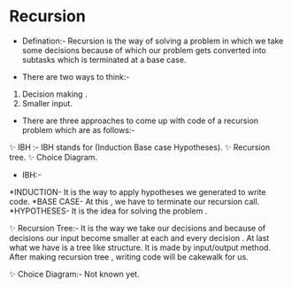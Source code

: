 # Recursion 

- <div class = "text-red"> </div> Defination:- Recursion is the way of solving a problem in which we take some decisions because of which our problem gets converted into subtasks which is terminated at a base case.

- There are two ways to think:-
1. Decision making .
2. Smaller input.

+ There are three approaches to come up with code of a recursion problem which are as follows:-

✨ IBH :- IBH stands for (Induction Base case Hypotheses).
✨ Recursion tree.
✨ Choice Diagram.

- IBH:-

*INDUCTION- It is the way to apply hypotheses we generated to write code.
*BASE CASE- At this , we have to terminate our recursion call.
*HYPOTHESES- It is the idea for solving the problem .

✨ Recursion Tree:- It is the way we take our decisions and because of decisions our input become smaller at each and every decision . At last what we have is a tree like structure. It is made by input/output method.
After making recursion tree , writing code will be cakewalk for us.

✨ Choice Diagram:- Not known yet.
